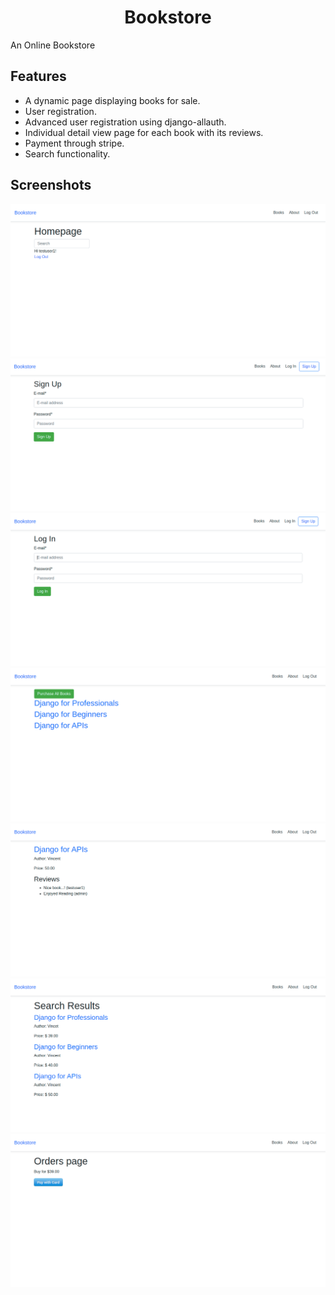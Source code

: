 <h1 align="center">Bookstore</h1>

An Online Bookstore

## Features
- A dynamic page displaying books for sale.
- User registration.
- Advanced user registration using django-allauth.
- Individual detail view page for each book with its reviews.
- Payment through stripe.
- Search functionality.

## Screenshots
![](images/homepage.png)
![](images/signup.png)
![](images/login.png)
![](images/bookslist.png)
![](images/detail.png)
![](images/search_results.png)
![](images/order.png)
